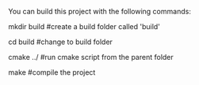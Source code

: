 You can build this project with the following commands:

mkdir build #create a build folder called 'build'

cd build #change to build folder

cmake ../ #run cmake script from the parent folder

make #compile the project